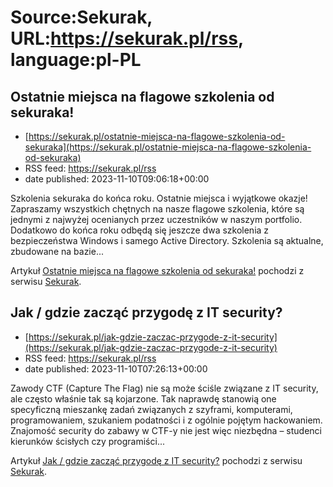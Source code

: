 # Source:Sekurak, URL:https://sekurak.pl/rss, language:pl-PL

## Ostatnie miejsca na flagowe szkolenia od sekuraka!
 - [https://sekurak.pl/ostatnie-miejsca-na-flagowe-szkolenia-od-sekuraka](https://sekurak.pl/ostatnie-miejsca-na-flagowe-szkolenia-od-sekuraka)
 - RSS feed: https://sekurak.pl/rss
 - date published: 2023-11-10T09:06:18+00:00

<p>Szkolenia sekuraka do końca roku. Ostatnie miejsca i wyjątkowe okazje! Zapraszamy wszystkich chętnych na nasze flagowe szkolenia, które są jednymi z najwyżej ocenianych przez uczestników w naszym portfolio. Dodatkowo do końca roku odbędą się jeszcze dwa szkolenia z bezpieczeństwa Windows i samego Active Directory. Szkolenia są aktualne, zbudowane na bazie...</p>
<p>Artykuł <a href="https://sekurak.pl/ostatnie-miejsca-na-flagowe-szkolenia-od-sekuraka/" rel="nofollow">Ostatnie miejsca na flagowe szkolenia od sekuraka!</a> pochodzi z serwisu <a href="https://sekurak.pl" rel="nofollow">Sekurak</a>.</p>

## Jak / gdzie zacząć przygodę z IT security?
 - [https://sekurak.pl/jak-gdzie-zaczac-przygode-z-it-security](https://sekurak.pl/jak-gdzie-zaczac-przygode-z-it-security)
 - RSS feed: https://sekurak.pl/rss
 - date published: 2023-11-10T07:26:13+00:00

<p>Zawody CTF (Capture The Flag) nie są&#160;może ściśle związane z IT security, ale często właśnie tak są kojarzone. Tak naprawdę stanowią&#160;one specyficzną&#160;mieszankę zadań związanych z szyframi, komputerami, programowaniem, szukaniem podatności i z ogólnie pojętym hackowaniem. Znajomość&#160;security do zabawy w CTF-y nie jest więc niezbędna – studenci kierunków ścisłych czy programiści...</p>
<p>Artykuł <a href="https://sekurak.pl/jak-gdzie-zaczac-przygode-z-it-security/" rel="nofollow">Jak / gdzie zacząć przygodę z IT security?</a> pochodzi z serwisu <a href="https://sekurak.pl" rel="nofollow">Sekurak</a>.</p>

